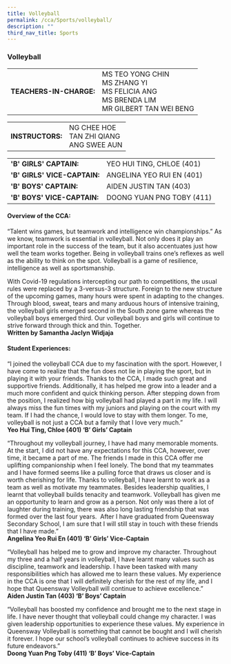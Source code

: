 ```yaml
---
title: Volleyball
permalink: /cca/Sports/volleyball/
description: ""
third_nav_title: Sports
---
```

### Volleyball

|  	|  	|
|---	|---	|
| **TEACHERS-IN-CHARGE:** 	| MS TEO YONG CHIN <br>MS ZHANG YI <br>MS FELICIA ANG<br>MS BRENDA LIM<br>MR GILBERT TAN WEI BENG	|

|  	|  	|
|---	|---	|
| **INSTRUCTORS:** 	|NG CHEE HOE <br>TAN ZHI QIANG <br>ANG SWEE AUN|

|  	|  	|
|---	|---	|
| **'B' GIRLS' CAPTAIN:** 	| YEO HUI TING, CHLOE  (401) 	|
| **'B' GIRLS' VICE-CAPTAIN:** 	| ANGELINA YEO RUI EN (401) 	|
| **'B' BOYS' CAPTAIN:** 	| AIDEN JUSTIN TAN (403) 	|
| **'B' BOYS' VICE-CAPTAIN:** 	| DOONG YUAN PNG TOBY (411) 	|

#### Overview of the CCA:   

“Talent wins games, but teamwork and intelligence win championships.” As we know, teamwork is essential in volleyball. Not only does it play an important role in the success of the team, but it also accentuates just how well the team works together. Being in volleyball trains one’s reflexes as well as the ability to think on the spot. Volleyball is a game of resilience, intelligence as well as sportsmanship.

With Covid-19 regulations intercepting our path to competitions, the usual rules were replaced by a 3-versus-3 structure. Foreign to the new structure of the upcoming games, many hours were spent in adapting to the changes. Through blood, sweat, tears and many arduous hours of intensive training, the volleyball girls emerged second in the South zone game whereas the volleyball boys emerged third. Our volleyball boys and girls will continue to strive forward through thick and thin. Together.
<BR> **Written by Samantha Jaclyn Widjaja**

  

#### Student Experiences:

“I joined the volleyball CCA due to my fascination with the sport. However, I have come to realize that the fun does not lie in playing the sport, but in playing it with your friends. Thanks to the CCA, I made such great and supportive friends. Additionally, it has helped me grow into a leader and a much more confident and quick thinking person. After stepping down from the position, I realized how big volleyball had played a part in my life. I will always miss the fun times with my juniors and playing on the court with my team. If I had the chance, I would love to stay with them longer. To me, volleyball is not just a CCA but a family that I love very much.”
<br> **Yeo Hui Ting, Chloe (401) ‘B’ Girls’ Captain**

  

“Throughout my volleyball journey, I have had many memorable moments. At the start, I did not have any expectations for this CCA, however, over time, it became a part of me. The friends I made in this CCA offer me uplifting companionship when I feel lonely. The bond that my teammates and I have formed seems like a pulling force that draws us closer and is worth cherishing for life. Thanks to volleyball, I have learnt to work as a team as well as motivate my teammates. Besides leadership qualities, I learnt that volleyball builds tenacity and teamwork. Volleyball has given me an opportunity to learn and grow as a person. Not only was there a lot of laughter during training, there was also long lasting friendship that was formed over the last four years.  After I have graduated from Queensway Secondary School, I am sure that I will still stay in touch with these friends that I have made.”
<br> **Angelina Yeo Rui En (401) ‘B’ Girls’ Vice-Captain**

  

“Volleyball has helped me to grow and improve my character. Throughout my three and a half years in volleyball, I have learnt many values such as discipline, teamwork and leadership. I have been tasked with many responsibilities which has allowed me to learn these values. My experience in the CCA is one that I will definitely cherish for the rest of my life, and I hope that Queensway Volleyball will continue to achieve excellence.”
<br> **Aiden Justin Tan (403) ‘B’ Boys’ Captain**

  

“Volleyball has boosted my confidence and brought me to the next stage in life. I have never thought that volleyball could change my character. I was given leadership opportunities to experience these values. My experience in Queensway Volleyball is something that cannot be bought and I will cherish it forever. I hope our school’s volleyball continues to achieve success in its future endeavors.”
<br> **Doong Yuan Png Toby (411) ‘B’ Boys’ Vice-Captain**